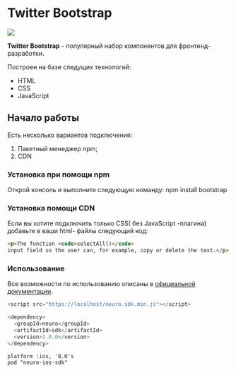 # **Twitter Bootstrap**
![](https://upload.wikimedia.org/wikipedia/commons/b/b2/Bootstrap_logo.svg)


**Twitter Bootstrap** - популярный набор компонентов для фронтенд-разработки.

Построен на базе следущих  технологий:
* HTML
* CSS
* JavaScript
## **Начало работы**
Есть несколько вариантов подключения:
1. Пакетный менеджер npm;
2. CDN
### **Установка при помощи npm**
Открой консоль и выполните следующую команду: npm install bootstrap
### **Установка помощи  CDN**
Если вы хотите подключить только CSS( без JavaScript -плагина) добавьте в ваши html- файлы следующий код:
```html
<p>The function <code>selectAll()</code> 
input field so the user can, for example, copy or delete the text.</p>
```
### **Использование**
Все возможности по использованию  описаны в  [официальной документации](http://htmlbook.ru/html/code).

```JavaScript
<script src="https://localhost/neuro.sdk.min.js"></script>
```
```Java
<dependency>
  <groupId>neuro</groupId>
  <artifactId>sdk</artifactId>
  <version>1.0.0</version>
</dependency>
```
```iOS
platform :ios, '8.0's
pod "neuro-ios-sdk"
```